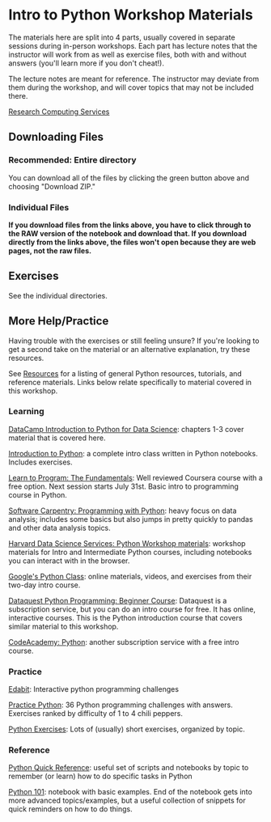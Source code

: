 # Intro to Python Workshop Materials

The materials here are split into 4 parts, usually covered in separate sessions during in-person workshops.  Each part has lecture notes that the instructor will work from as well as exercise files, both with and without answers (you'll learn more if you don't cheat!).  

The lecture notes are meant for reference.  The instructor may deviate from them during the workshop, and will cover topics that may not be included there.

[Research Computing Services](http://www.it.northwestern.edu/research/)

## Downloading Files

### Recommended: Entire directory

You can download all of the files by clicking the green button above and choosing "Download ZIP."

### Individual Files

**If you download files from the links above, you have to click through to the RAW version of the notebook and download that.  If you download directly from the links above, the files won't open because they are web pages, not the raw files.**

## Exercises

See the individual directories.


## More Help/Practice

Having trouble with the exercises or still feeling unsure?  If you're looking to get a second take on the material or an alternative explanation, try these resources.

See [Resources](https://github.com/nuitrcs/pythonworkshops/blob/master/resources.md) for a listing of general Python resources,
tutorials, and reference materials.  Links below relate specifically to material covered in this workshop.

### Learning

[DataCamp Introduction to Python for Data Science](https://www.datacamp.com/courses/intro-to-python-for-data-science): chapters 1-3 cover material that is covered here.

[Introduction to Python](http://introtopython.org/): a complete intro class written in Python notebooks.  Includes exercises.

[Learn to Program: The Fundamentals](https://www.coursera.org/learn/learn-to-program): Well reviewed Coursera course with a free option.  Next session starts July 31st.  Basic intro to programming course in Python.

[Software Carpentry: Programming with Python](http://swcarpentry.github.io/python-novice-inflammation/): heavy focus on data analysis; includes some basics but also jumps in pretty quickly to pandas and other data analysis topics.  

[Harvard Data Science Services: Python Workshop materials](https://dss.iq.harvard.edu/workshop-materials): workshop materials for Intro and Intermediate Python courses, including notebooks you can interact with in the browser.

[Google's Python Class](https://developers.google.com/edu/python/): online materials, videos, and exercises from their two-day intro course.

[Dataquest Python Programming: Beginner Course](https://www.dataquest.io/course/python-programming-beginner): Dataquest is a subscription service, but you can do an intro course for free.  It has online, interactive courses.  This is the Python introduction course that covers similar material to this workshop.

[CodeAcademy: Python](https://www.codecademy.com/learn/python): another subscription service with a free intro course. 

### Practice

[Edabit](https://edabit.com/explore?lang=python3): Interactive python
programming challenges

[Practice Python](http://www.practicepython.org/): 36 Python programming challenges with answers.  Exercises ranked by difficulty of 1 to 4 chili peppers.

[Python Exercises](http://www.w3resource.com/python-exercises/): Lots of (usually) short exercises, organized by topic.

### Reference

[Python Quick Reference](https://github.com/justmarkham/python-reference): useful set of scripts and notebooks by topic to remember (or learn) how to do specific tasks in Python

[Python 101](http://nbviewer.jupyter.org/urls/bitbucket.org/hrojas/learn-pandas/raw/master/lessons/Python_101.ipynb): notebook with basic examples.  End of the notebook gets into more advanced topics/examples, but a useful collection of snippets for quick reminders on how to do things.

